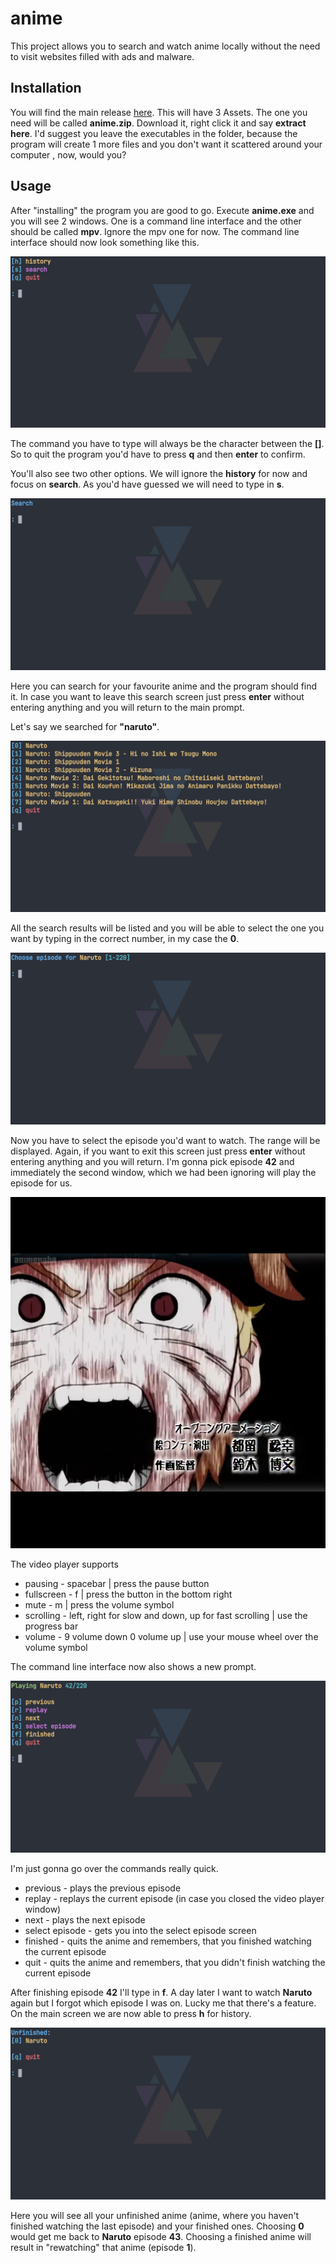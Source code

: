 # anime

This project allows you to search and watch anime locally without the need to visit websites filled with ads and malware.

## Installation

You will find the main release [here](https://github.com/Mangobursche/anime_cli/releases/latest). This will have 3 Assets. The one you need will be called **anime.zip**. Download it, right click it and say **extract here**. I'd suggest you leave the executables in the folder, because the program will create 1 more files and you don't want it scattered around your computer , now, would you?

## Usage

After "installing" the program you are good to go. Execute **anime.exe** and you will see 2 windows. One is a command line interface and the other should be called **mpv**. Ignore the mpv one for now. The command line interface should now look something like this.

![main.png](img/main.png)

The command you have to type will always be the character between the **[]**. So to quit the program you'd have to press **q** and then **enter** to confirm.

You'll also see two other options. We will ignore the **history** for now and focus on **search**. As you'd have guessed we will need to type in **s**.

![search.png](img/search.png)

Here you can search for your favourite anime and the program should find it. In case you want to leave this search screen just press **enter** without entering anything and you will return to the main prompt.

Let's say we searched for **"naruto"**.

![naruto.png](img/naruto.png)

All the search results will be listed and you will be able to select the one you want by typing in the correct number, in my case the **0**.

![episode.png](img/episode.png)

Now you have to select the episode you'd want to watch. The range will be displayed. Again, if you want to exit this screen just press **enter** without entering anything and you will return. I'm gonna pick episode **42** and immediately the second window, which we had been ignoring will play the episode for us.

![anime.png](img/anime.png)

The video player supports

- pausing - spacebar | press the pause button
- fullscreen - f | press the button in the bottom right
- mute - m | press the volume symbol
- scrolling - left, right for slow and down, up for fast scrolling | use the progress bar
- volume - 9 volume down 0 volume up | use your mouse wheel over the volume symbol

The command line interface now also shows a new prompt.

![play.png](img/play.png)

I'm just gonna go over the commands really quick.

- previous - plays the previous episode
- replay - replays the current episode (in case you closed the video player window)
- next - plays the next episode
- select episode - gets you into the select episode screen
- finished - quits the anime and remembers, that you finished watching the current episode
- quit - quits the anime and remembers, that you didn't finish watching the current episode

After finishing episode **42** I'll type in **f**. A day later I want to watch **Naruto** again but I forgot which episode I was on. Lucky me that there's a feature. On the main screen we are now able to press **h** for history.

![history.png](img/history.png)

Here you will see all your unfinished anime (anime, where you haven't finished watching the last episode) and your finished ones. Choosing **0** would get me back to **Naruto** episode **43**. Choosing a finished anime will result in "rewatching" that anime (episode **1**).
